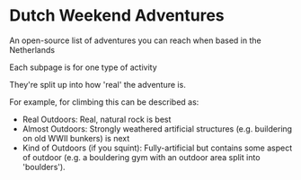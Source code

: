 # Dutch Weekend Adventures
An open-source list of adventures you can reach when based in the Netherlands

Each subpage is for one type of activity

They're split up into how 'real' the adventure is. 

For example, for climbing this can be described as: 
- Real Outdoors: Real, natural rock is best
- Almost Outdoors: Strongly weathered artificial structures (e.g. buildering on old WWII bunkers) is next
- Kind of Outdoors (if you squint): Fully-artificial but contains some aspect of outdoor (e.g. a bouldering gym with an outdoor area split into 'boulders').


